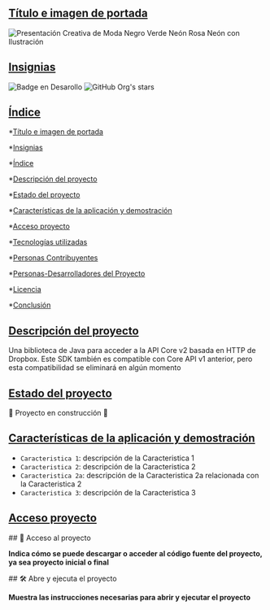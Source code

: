 ## [Título e imagen de portada](#título-e-imagen-de-portada)

![Presentación Creativa de Moda Negro Verde Neón Rosa Neón con Ilustración](https://github.com/ismacl/DWES/assets/145000864/e3e003b5-5479-4882-bc6b-ba0aa655f905)


## [Insignias](#insignias)

![Badge en Desarollo](https://img.shields.io/badge/STATUS-EN%20DESAROLLO-green)
![GitHub Org's stars](https://img.shields.io/github/stars/camilafernanda?style=social)


 ## [Índice](#índice)
 
*[Título e imagen de portada](#título-e-imagen-de-portada)

*[Insignias](#insignias)

*[Índice](#índice)

*[Descripción del proyecto](#descripción-del-proyecto)

*[Estado del proyecto](#estado-del-proyecto)

*[Características de la aplicación y demostración](#características-de-la-aplicación-y-demostración)

*[Acceso proyecto](#acceso-proyecto)

*[Tecnologías utilizadas](#tecnologías-utilizadas)

*[Personas Contribuyentes](#personas-contribuyentes)

*[Personas-Desarrolladores del Proyecto](#personas-desarrolladores)

*[Licencia](#licencia)

*[Conclusión](#conclusión)


## [Descripción del proyecto](#descripción-del-proyecto)

Una biblioteca de Java para acceder a la API Core v2 basada en HTTP de Dropbox. Este SDK también es compatible con Core API v1 anterior, pero esta compatibilidad se eliminará en algún momento


## [Estado del proyecto](#estado-del-proyecto)

:construction: Proyecto en construcción :construction:


## [Características de la aplicación y demostración](#características-de-la-aplicación-y-demostración)

- `Caracteristica 1`: descripción de la Caracteristica 1
- `Caracteristica 2`: descripción de la Caracteristica 2
- `Caracteristica 2a`: descripción de la Caracteristica 2a relacionada con la Caracteristica 2
- `Caracteristica 3`: descripción de la Caracteristica 3


## [Acceso proyecto](#acceso-proyecto)

\## 📁 Acceso al proyecto

**Indica cómo se puede descargar o acceder al código fuente del proyecto, ya sea proyecto inicial o final**

\## 🛠️ Abre y ejecuta el proyecto

**Muestra las instrucciones necesarias para abrir y ejecutar el proyecto**


